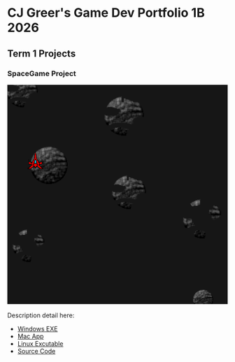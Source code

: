# CJ Greer's Game Dev Portfolio 1B 2026

## Term 1 Projects

### SpaceGame Project

![SpaceGame](https://github.com/9669061/SeniorPortfolio2026/blob/main/images/spacer.png?raw=true)

Description detail here:

* [Windows EXE]()
* [Mac App]()
* [Linux Excutable]()
* [Source Code]()
